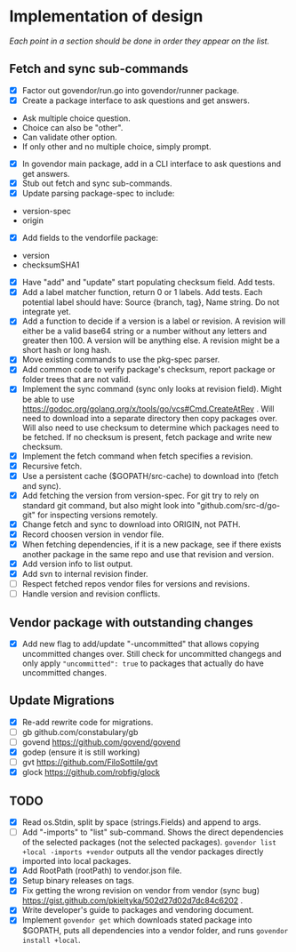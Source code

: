 # Implementation of design

*Each point in a section should be done in order they appear on the list.*

## Fetch and sync sub-commands

 - [x] Factor out govendor/run.go into govendor/runner package.
 - [x] Create a package interface to ask questions and get answers.
  * Ask multiple choice question.
  * Choice can also be "other".
  * Can validate other option.
  * If only other and no multiple choice, simply prompt.
 - [x] In govendor main package, add in a CLI interface to ask questions and get answers.
 - [x] Stub out fetch and sync sub-commands.
 - [x] Update parsing package-spec to include:
  * version-spec
  * origin
 - [x] Add fields to the vendorfile package:
  * version
  * checksumSHA1
 - [x] Have "add" and "update" start populating checksum field. Add tests.
 - [x] Add a label matcher function, return 0 or 1 labels. Add tests. 
		Each potential label should have: Source {branch, tag}, Name string.
		Do not integrate yet.
 - [x] Add a function to decide if a version is a label or revision.
		A revision will either be a valid base64 string or a number without
		any letters and greater then 100. A version will be anything else.
		A revision might be a short hash or long hash.
 - [x] Move existing commands to use the pkg-spec parser.
 - [x] Add common code to verify package's checksum, report package or folder trees that are not valid.
 - [x] Implement the sync command (sync only looks at revision field).
		Might be able to use
		https://godoc.org/golang.org/x/tools/go/vcs#Cmd.CreateAtRev .
		Will need to download into a separate directory then copy packages
		over. Will also need to use checksum to determine which packages
		need to be fetched. If no checksum is present, fetch package
		and write new checksum.
 - [x] Implement the fetch command when fetch specifies a revision.
 - [x] Recursive fetch.
 - [x] Use a persistent cache ($GOPATH/src-cache) to download into (fetch and sync).
 - [x] Add fetching the version from version-spec. For git try to rely
		on standard git command, but also might look into
		"github.com/src-d/go-git" for inspecting versions remotely.
 - [x] Change fetch and sync to download into ORIGIN, not PATH.
 - [x] Record choosen version in vendor file.
 - [x] When fetching dependencies, if it is a new package, see if there exists
		another package in the same repo and use that revision and version.
 - [x] Add version info to list output.
 - [x] Add svn to internal revision finder.
 - [ ] Respect fetched repos vendor files for versions and revisions.
 - [ ] Handle version and revision conflicts.

## Vendor package with outstanding changes

 - [x] Add new flag to add/update "-uncommitted" that allows copying
		uncommitted changes over. Still check for uncommitted changegs
		and only apply `"uncommitted": true` to packages that actually do
		have uncommitted changes.

## Update Migrations

 - [x] Re-add rewrite code for migrations.
 - [ ] gb github.com/constabulary/gb
 - [ ] govend https://github.com/govend/govend
 - [x] godep (ensure it is still working)
 - [ ] gvt https://github.com/FiloSottile/gvt
 - [x] glock https://github.com/robfig/glock

## TODO

 - [x] Read os.Stdin, split by space (strings.Fields) and append to args.
 - [ ] Add "-imports" to "list" sub-command. Shows the direct dependencies of the selected packages (not the selected packages).
		`govendor list +local -imports +vendor` outputs all the vendor packages directly imported into local packages.
 - [x] Add RootPath (rootPath) to vendor.json file.
 - [x] Setup binary releases on tags.
 - [x] Fix getting the wrong revision on vendor from vendor (sync bug) https://gist.github.com/pkieltyka/502d27d02d7dc84c6202 .
 - [x] Write developer's guide to packages and vendoring document.
 - [x] Implement `govendor get` which downloads stated package into $GOPATH, puts
		all dependencies into a vendor folder, and runs `govendor install +local`.
